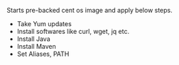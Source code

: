 Starts pre-backed cent os image and apply below steps.

- Take Yum updates
- Install softwares like curl, wget, jq etc.
- Install Java
- Install Maven
- Set Aliases, PATH